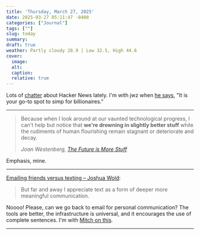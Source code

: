 ```yaml
---
title: 'Thursday, March 27, 2025'
date: 2025-03-27 05:11:47 -0400
categories: ["Journal"]
tags: [""]
slug: today
summary: 
draft: true
weather: Partly cloudy 28.9 | Low 32.5, High 44.6
cover: 
  image: 
  alt: 
  caption: 
  relative: true
---
```


Lots of [chatter](https://daringfireball.net/2025/03/the_website_hacker_news_is_afraid_to_discuss) about Hacker News lately. I'm with jwz when [he says](https://www.jwz.org/blog/2025/03/unpopularity-contest/), "It is your go-to spot to simp for billionaires."

----

> Because when I look around at our vaunted technological progress, I can't help but notice that **we're drowning in slightly better stuff** while the rudiments of human flourishing remain stagnant or deteriorate and decay.
> 
> <cite>Joan Westenberg, [The Future is More Stuff](https://www.joanwestenberg.com/the-future-is-more-stuff/)</cite>

Emphasis, mine.

----

[Emailing friends versus texting – Joshua Wold](https://joshuawold.com/emailing-friends-versus-texting/):
> But far and away I appreciate text as a form of deeper more meaningful communication. 

Noooo! Please, can we go back to email for personal communication? The tools are better, the infrastructure is universal, and it encourages the use of complete sentences. I'm with [Mitch on this](https://mitchw.blog/2025/03/26/make-persontoperson-email-a-thing.html).

----


